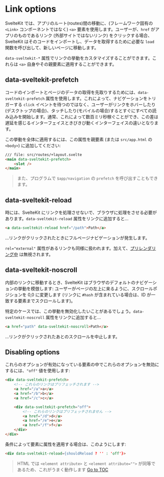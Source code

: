
# Link options


SvelteKit では、アプリのルート(routes)間の移動に、(フレームワーク固有の `<Link>` コンポーネントではなく) `<a>` 要素を使用します。ユーザーが、`href` がアプリのものであるリンク (外部サイトではないリンク) をクリックする場合、SvelteKit はそのコードをインポートし、データを取得するために必要な `load` 関数を呼び出して、新しいページに移動します。

`data-sveltekit-*` 属性でリンクの挙動をカスタマイズすることができます。これらは `<a>` 自身やその親要素に適用することができます。

## data-sveltekit-prefetch

コードのインポートとページのデータの取得を先取りするためには、`data-sveltekit-prefetch` 属性を使用します。これによって、ナビゲーションをトリガーする `click` イベントを待つのではなく、ユーザーがリンクをホバーしたり(デスクトップの場合)、タッチしたり(モバイルの場合)するとすぐにすべての読み込みを開始します。通常、これによって数百ミリ秒稼ぐことができ、この差は遅延を感じるインターフェイスときびきび動くインターフェイスの違いとなります。

この挙動を全体に適用するには、この属性を親要素 (または `src/app.html` の `<body>`) に追加してください:

```html
/// file: src/routes/+layout.svelte
<main data-sveltekit-prefetch>
	<slot />
</main>
```

> また、プログラムで `$app/navigation` の `prefetch` を呼び出すこともできます。 

## data-sveltekit-reload

時には、SvelteKit にリンクを処理させないで、ブラウザに処理をさせる必要があります。`data-sveltekit-reload` 属性をリンクに追加すると…

```html
<a data-sveltekit-reload href="/path">Path</a>
```

…リンクがクリックされたときにフルページナビゲーションが発生します。

`rel="external"` 属性があるリンクも同様に扱われます。加えて、[プリレンダリング中](../20-core-concepts/40-page-options.html#prerender) は無視されます。

## data-sveltekit-noscroll

内部のリンクに移動するとき、SvelteKit はブラウザのデフォルトのナビゲーションの挙動を模倣します: ユーザーがページの左上に来るように、スクロールポジションを 0,0 に変更します (リンクに `#hash` が含まれている場合は、ID が一致する要素までスクロールします)。

特定のケースでは、この挙動を無効化したいことがあるでしょう。`data-sveltekit-noscroll` 属性をリンクに追加すると…

```html
<a href="path" data-sveltekit-noscroll>Path</a>
```

…リンクがクリックされたあとのスクロールを中止します。

## Disabling options

これらのオプションが有効になっている要素の中でこれらのオプションを無効にするには、`"off"` 値を使用します:

```html
<div data-sveltekit-prefetch>
	<!-- これらのリンクはプリフェッチされます -->
	<a href="/a">a</a>
	<a href="/b">b</a>
	<a href="/c">c</a>

	<div data-sveltekit-prefetch="off">
		<!-- これらのリンクはプリフェッチされません -->
		<a href="/d">d</a>
		<a href="/e">e</a>
		<a href="/f">f</a>
	</div>
</div>
```

条件によって要素に属性を適用する場合は、このようにします:

```html
<div data-sveltekit-reload={shouldReload ? '' : 'off'}>
```

> HTML では `<element attribute>` と `<element attribute="">` が同等であるため、これがうまく動作します
<span style='float: footnote;'><a href="../../index.html#toc">Go to TOC</a></span>
